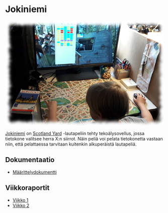 # Jokiniemi

![Peli käynnissä](dokumentaatio/pelaaja.jpg)

[Jokiniemi](https://goo.gl/maps/pHLbsLvxCWHvN65N9) on [Scotland Yard](https://fi.wikipedia.org/wiki/Scotland_Yard_(lautapeli)) -lautapeliin tehty tekoälysovellus, jossa tietokone valitsee herra X:n siirrot. Näin peliä voi pelata tietokonetta vastaan niin, että pelattaessa tarvitaan kuitenkin alkuperäistä lautapeliä.

## Dokumentaatio

- [Määrittelydokumentti](dokumentaatio/maarittely.md)

## Viikkoraportit

- [Viikko 1](dokumentaatio/viikko1/viikko1.md)
- [Viikko 2](dokumentaatio/viikko2/viikko2.md)
